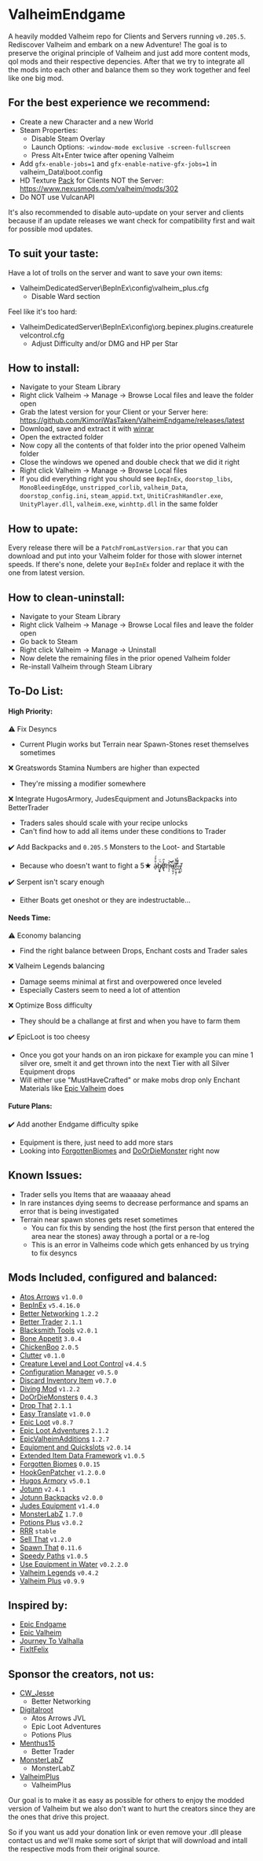 # ValheimEndgame
A heavily modded Valheim repo for Clients and Servers running `v0.205.5`. Rediscover Valheim and embark on a new Adventure!
The goal is to preserve the original principle of Valheim and just add more content mods, qol mods and their respective depencies.
After that we try to integrate all the mods into each other and balance them so they work together and feel like one big mod.



## For the best experience we recommend:
- Create a new Character and a new World
- Steam Properties:
   - Disable Steam Overlay
   - Launch Options: `-window-mode exclusive -screen-fullscreen`
   - Press Alt+Enter twice after opening Valheim
- Add `gfx-enable-jobs=1` and `gfx-enable-native-gfx-jobs=1` in valheim_Data\boot.config
- HD Texture [Pack](https://drive.google.com/file/d/15pG3zUpH1Qz9PlsNe3Y6g8U1y0kwsknO/view?usp=sharing) for Clients NOT the Server: https://www.nexusmods.com/valheim/mods/302
- Do NOT use VulcanAPI

It's also recommended to disable auto-update on your server and clients because if an update releases we want check for compatibility first and wait for possible mod updates.



## To suit your taste:
Have a lot of trolls on the server and want to save your own items:
- ValheimDedicatedServer\BepInEx\config\valheim_plus.cfg
   - Disable Ward section

Feel like it's too hard:
- ValheimDedicatedServer\BepInEx\config\org.bepinex.plugins.creaturelevelcontrol.cfg
   - Adjust Difficulty and/or DMG and HP per Star



## How to install:
- Navigate to your Steam Library
- Right click Valheim -> Manage -> Browse Local files and leave the folder open
- Grab the latest version for your Client or your Server here: https://github.com/KimoriWasTaken/ValheimEndgame/releases/latest
- Download, save and extract it with [winrar](https://www.win-rar.com/download.html)
- Open the extracted folder
- Now copy all the contents of that folder into the prior opened Valheim folder
- Close the windows we opened and double check that we did it right
- Right click Valheim -> Manage -> Browse Local files
- If you did everything right you should see `BepInEx`, `doorstop_libs`, `MonoBleedingEdge`, `unstripped_corlib`, `valheim_Data`, `doorstop_config.ini`, `steam_appid.txt`, `UnitiCrashHandler.exe`, `UnityPlayer.dll`, `valheim.exe`, `winhttp.dll` in the same folder



## How to upate:
Every release there will be a `PatchFromLastVersion.rar` that you can download and put into your Valheim folder for those with slower internet speeds.
If there's none, delete your `BepInEx` folder and replace it with the one from latest version.



## How to clean-uninstall:
- Navigate to your Steam Library
- Right click Valheim -> Manage -> Browse Local files and leave the folder open
- Go back to Steam
- Right click Valheim -> Manage -> Uninstall
- Now delete the remaining files in the prior opened Valheim folder
- Re-install Valheim through Steam Library



## To-Do List:
#### High Priority:
⚠️ Fix Desyncs
   - Current Plugin works but Terrain near Spawn-Stones reset themselves sometimes

❌ Greatswords Stamina Numbers are higher than expected
   - They're missing a modifier somewhere

❌ Integrate HugosArmory, JudesEquipment and JotunsBackpacks into BetterTrader
   - Traders sales should scale with your recipe unlocks
   - Can't find how to add all items under these conditions to Trader

✔️ Add Backpacks and `0.205.5` Monsters to the Loot- and Startable
   - Because who doesn't want to fight a 5★ a̷̦͗̆̍̊́b̸̮̯̟͗̈͘ǫ̸̛̖̔̀̑m̶͉͔͒̚͝i̸̥̮̠̗̓.̸̫̦̱̘̹̔̈̀̀.̶̖̓̉.̶̮͕͚̃̿̓.̸̖͕̄

✔️ Serpent isn't scary enough
   - Either Boats get oneshot or they are indestructable...

#### Needs Time:
⚠️ Economy balancing
   - Find the right balance between Drops, Enchant costs and Trader sales

❌ Valheim Legends balancing
   - Damage seems minimal at first and overpowered once leveled
   - Especially Casters seem to need a lot of attention

❌ Optimize Boss difficulty
   - They should be a challange at first and when you have to farm them

✔️ EpicLoot is too cheesy
   - Once you got your hands on an iron pickaxe for example you can mine 1 silver ore, smelt it and get thrown into the next Tier with all Silver Equipment drops
   - Will either use "MustHaveCrafted" or make mobs drop only Enchant Materials like [Epic Valheim](https://www.nexusmods.com/valheim/mods/1409?tab=description) does

#### Future Plans:
✔️ Add another Endgame difficulty spike
   - Equipment is there, just need to add more stars
   - Looking into [ForgottenBiomes](https://valheim.thunderstore.io/package/AlreeNicolas/Forgotten_Biomes/) and [DoOrDieMonster](https://valheim.thunderstore.io/package/Horem/DoOrDieMonsters/) right now



## Known Issues:
- Trader sells you Items that are waaaaay ahead
- In rare instances dying seems to decrease performance and spams an error that is being investigated
- Terrain near spawn stones gets reset sometimes
   - You can fix this by sending the host (the first person that entered the area near the stones) away through a portal or a re-log
   - This is an error in Valheims code which gets enhanced by us trying to fix desyncs



## Mods Included, configured and balanced:
- [Atos Arrows](https://www.nexusmods.com/valheim/mods/1301) `v1.0.0`
- [BepInEx](https://valheim.thunderstore.io/package/denikson/BepInExPack_Valheim/) `v5.4.16.0`
- [Better Networking](https://www.nexusmods.com/valheim/mods/1570) `1.2.2`
- [Better Trader](https://www.nexusmods.com/valheim/mods/433) `2.1.1`
- [Blacksmith Tools](https://valheim.thunderstore.io/package/GoldenJude/Blacksmiths_tools/) `v2.0.1`
- [Bone Appetit](https://github.com/RockerKitten/BoneAppetit) `3.0.4`
- [ChickenBoo](https://github.com/sbtoonz/chickenboo) `2.0.5`
- [Clutter](https://github.com/plumga/Clutter) `v0.1.0`
- [Creature Level and Loot Control](https://valheim.thunderstore.io/package/Smoothbrain/CreatureLevelAndLootControl/) `v4.4.5`
- [Configuration Manager](https://github.com/aedenthorn/ValheimMods/tree/master/ConfigurationManager) `v0.5.0`
- [Discard Inventory Item](https://www.nexusmods.com/valheim/mods/45) `v0.7.0`
- [Diving Mod](https://www.nexusmods.com/valheim/mods/1271) `v1.2.2`
- [DoOrDieMonsters](https://valheim.thunderstore.io/package/Horem/DoOrDieMonsters/) `0.4.3`
- [Drop That](https://github.com/ASharpPen/Valheim.DropThat) `2.1.1`
- [Easy Translate](https://github.com/MLIMG/Easy-Translate) `v1.0.0`
- [Epic Loot](https://github.com/RandyKnapp/ValheimMods/tree/main/EpicLoot) `v0.8.7`
- [Epic Loot Adventures](https://valheim.thunderstore.io/package/OdinPlus/Digitalroots_EpicLoot_Adventure_Bounties/) `2.1.2`
- [EpicValheimAdditions](https://valheim.thunderstore.io/package/Huntardys/EpicValheimsAdditions/) `1.2.7`
- [Equipment and Quickslots](https://github.com/RandyKnapp/ValheimMods/tree/main/EquipmentAndQuickSlots) `v2.0.14`
- [Extended Item Data Framework](https://github.com/RandyKnapp/ValheimMods/tree/main/ExtendedItemDataFramework) `v1.0.5`
- [Forgotten Biomes](https://valheim.thunderstore.io/package/AlreeNicolas/Forgotten_Biomes/) `0.0.15`
- [HookGenPatcher](https://github.com/harbingerofme/Bepinex.Monomod.HookGenPatcher) `v1.2.0.0`
- [Hugos Armory](https://github.com/Hugo-the-Dwarf/ValheimMoreTwoHanders) `v5.0.1`
- [Jotunn](https://github.com/Valheim-Modding/Jotunn) `v2.4.1`
- [Jotunn Backpacks](https://www.nexusmods.com/valheim/mods/1416) `v2.0.0`
- [Judes Equipment](https://valheim.thunderstore.io/package/GoldenJude/Judes_Equipment/) `v1.4.0`
- [MonsterLabZ](https://valheim.thunderstore.io/package/MonsterLabZ/MonsterLabZ/) `1.7.0`
- [Potions Plus](https://www.nexusmods.com/valheim/mods/1561) `v3.0.2`
- [RRR](https://valheim.thunderstore.io/package/neurodr0me/) `stable`
- [Sell That](https://www.nexusmods.com/valheim/mods/232) `v1.2.0`
- [Spawn That](https://github.com/ASharpPen/Valheim.SpawnThat) `0.11.6`
- [Speedy Paths](https://github.com/NNaso/ValheimMods/tree/main/SpeedyPaths) `v1.0.5`
- [Use Equipment in Water](https://www.nexusmods.com/valheim/mods/121) `v0.2.2.0`
- [Valheim Legends](https://www.nexusmods.com/valheim/mods/796) `v0.4.2`
- [Valheim Plus](https://valheim.plus/) `v0.9.9`



## Inspired by:
- [Epic Endgame](https://www.nexusmods.com/valheim/mods/1505)
- [Epic Valheim](https://www.nexusmods.com/valheim/mods/1409?tab=description)
- [Journey To Valhalla](https://valheim.thunderstore.io/package/thedefside/Journey_To_Valhalla/)
- [FixItFelix](https://valheim.thunderstore.io/package/FixItFelix/)



## Sponsor the creators, not us:
- [CW_Jesse](https://www.patreon.com/CW_Jesse)
   - Better Networking
- [Digitalroot](https://www.buymeacoffee.com/digitalroot)
   - Atos Arrows JVL
   - Epic Loot Adventures
   - Potions Plus
- [Menthus15](https://www.patreon.com/Menthus)
   - Better Trader
- [MonsterLabZ](paypal.me/davidfry1988)
   - MonsterLabZ
- [ValheimPlus](https://www.patreon.com/valheimPlus)
   - ValheimPlus

Our goal is to make it as easy as possible for others to enjoy the modded version of Valheim but we also don't want to hurt the creators since they are the ones that drive this project.

So if you want us add your donation link or even remove your .dll please contact us and we'll make some sort of skript that will download and intall the respective mods from their original source.
